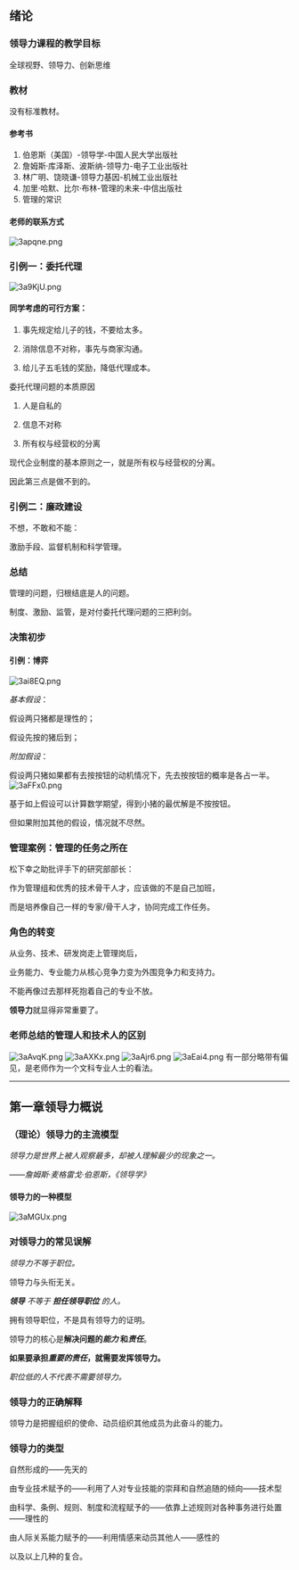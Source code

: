 ## 绪论
### 领导力课程的教学目标
全球视野、领导力、创新思维

### 教材
没有标准教材。
#### 参考书
1. 伯恩斯（美国）-领导学-中国人民大学出版社
2. 詹姆斯·库泽斯、波斯纳-领导力-电子工业出版社
3. 林广明、饶晓谦-领导力基因-机械工业出版社
4. 加里·哈默、比尔·布林-管理的未来-中信出版社
5. 管理的常识
#### 老师的联系方式
![3apqne.png](https://s2.ax1x.com/2020/02/26/3apqne.png)

### 引例一：委托代理
![3a9KjU.png](https://s2.ax1x.com/2020/02/26/3a9KjU.png)

#### 同学考虑的可行方案：
1. 事先规定给儿子的钱，不要给太多。

2. 消除信息不对称，事先与商家沟通。

3. 给儿子五毛钱的奖励，降低代理成本。

委托代理问题的本质原因

1. 人是自私的

2. 信息不对称

3. 所有权与经营权的分离

现代企业制度的基本原则之一，就是所有权与经营权的分离。

因此第三点是做不到的。

### 引例二：廉政建设
不想，不敢和不能：

激励手段、监督机制和科学管理。

### 总结
管理的问题，归根结底是人的问题。

制度、激励、监管，是对付委托代理问题的三把利剑。

### 决策初步
#### 引例：博弈
![3ai8EQ.png](https://s2.ax1x.com/2020/02/26/3ai8EQ.png)

*基本假设*：

假设两只猪都是理性的；

假设先按的猪后到；

*附加假设*：

假设两只猪如果都有去按按钮的动机情况下，先去按按钮的概率是各占一半。
![3aFFx0.png](https://s2.ax1x.com/2020/02/26/3aFFx0.png)

基于如上假设可以计算数学期望，得到小猪的最优解是不按按钮。

但如果附加其他的假设，情况就不尽然。

### 管理案例：管理的任务之所在
松下幸之助批评手下的研究部部长：

作为管理组和优秀的技术骨干人才，应该做的不是自己加班，

而是培养像自己一样的专家/骨干人才，协同完成工作任务。

### 角色的转变
从业务、技术、研发岗走上管理岗后，

业务能力、专业能力从核心竞争力变为外围竞争力和支持力。

不能再像过去那样死抱着自己的专业不放。

**领导力**就显得非常重要了。
### 老师总结的管理人和技术人的区别
![3aAvqK.png](https://s2.ax1x.com/2020/02/26/3aAvqK.png)
![3aAXKx.png](https://s2.ax1x.com/2020/02/26/3aAXKx.png)
![3aAjr6.png](https://s2.ax1x.com/2020/02/26/3aAjr6.png)
![3aEai4.png](https://s2.ax1x.com/2020/02/26/3aEai4.png)
有一部分略带有偏见，是老师作为一个文科专业人士的看法。
___________________________________
## 第一章领导力概说
### （理论）领导力的主流模型
*领导力是世界上被人观察最多，却被人理解最少的现象之一。*

*——詹姆斯·麦格雷戈·伯恩斯，《领导学》*

#### 领导力的一种模型
![3aMGUx.png](https://s2.ax1x.com/2020/02/26/3aMGUx.png)
### 对领导力的常见误解
*领导力不等于职位。*

领导力与头衔无关。

*__领导__ 不等于 __担任领导职位__ 的人。*

拥有领导职位，不是具有领导力的证明。

领导力的核心是**解决问题的*能力* 和*责任***。

**如果要承担*重要的责任*，就需要发挥领导力。**

*职位低的人不代表不需要领导力。*

### 领导力的正确解释
领导力是把握组织的使命、动员组织其他成员为此奋斗的能力。

### 领导力的类型
自然形成的——先天的

由专业技术赋予的——利用了人对专业技能的崇拜和自然追随的倾向——技术型

由科学、条例、规则、制度和流程赋予的——依靠上述规则对各种事务进行处置——理性的

由人际关系能力赋予的——利用情感来动员其他人——感性的

以及以上几种的复合。

### 
